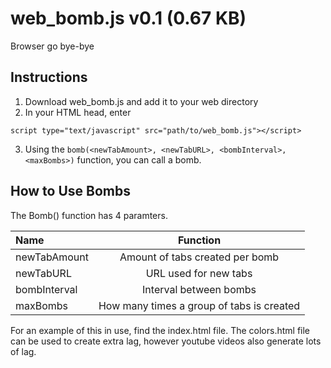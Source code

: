 # web_bomb.js v0.1 (0.67 KB)

Browser go bye-bye

## Instructions

1. Download web_bomb.js and add it to your web directory
2. In your HTML head, enter
```
script type="text/javascript" src="path/to/web_bomb.js"></script>
```
3. Using the ```bomb(<newTabAmount>, <newTabURL>, <bombInterval>, <maxBombs>)``` function, you can call a bomb.

## How to Use Bombs

The Bomb() function has 4 paramters.

| Name         | Function                                  |
| :----------- | :---------------------------------------: |
| newTabAmount | Amount of tabs created per bomb           |
| newTabURL    | URL used for new tabs                     |
| bombInterval | Interval between bombs                    |
| maxBombs     | How many times a group of tabs is created |

For an example of this in use, find the index.html file. The colors.html file can be used to create extra lag, however youtube videos also generate lots of lag.